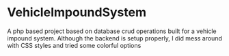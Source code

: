 # VehicleImpoundSystem
A php based project based on database crud operations built for a vehicle impound system. Although the backend is setup properly, I did mess around with CSS styles and tried some colorful options 
